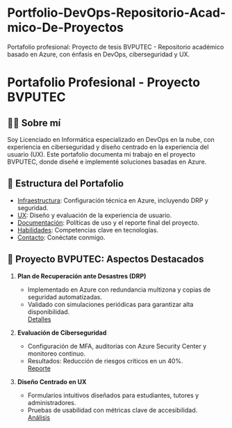 # Portfolio-DevOps-Repositorio-Acad-mico-De-Proyectos
Portafolio profesional: Proyecto de tesis BVPUTEC - Repositorio académico basado en Azure, con énfasis en DevOps, ciberseguridad y UX.
# Portafolio Profesional - Proyecto BVPUTEC

## 👨‍💻 Sobre mí
Soy Licenciado en Informática especializado en DevOps en la nube, con experiencia en ciberseguridad y diseño centrado en la experiencia del usuario (UX). Este portafolio documenta mi trabajo en el proyecto BVPUTEC, donde diseñé e implementé soluciones basadas en Azure.

## 📂 Estructura del Portafolio
- [Infraestructura](./Infrastructure): Configuración técnica en Azure, incluyendo DRP y seguridad.
- [UX](./UX): Diseño y evaluación de la experiencia de usuario.
- [Documentación](./Documentation): Políticas de uso y el reporte final del proyecto.
- [Habilidades](./Skills): Competencias clave en tecnologías.
- [Contacto](./Contact): Conéctate conmigo.

## 🚀 Proyecto BVPUTEC: Aspectos Destacados
1. **Plan de Recuperación ante Desastres (DRP)**  
   - Implementado en Azure con redundancia multizona y copias de seguridad automatizadas.
   - Validado con simulaciones periódicas para garantizar alta disponibilidad.  
   [Detalles](./Infrastructure/drp_plan.md)

2. **Evaluación de Ciberseguridad**  
   - Configuración de MFA, auditorías con Azure Security Center y monitoreo continuo.
   - Resultados: Reducción de riesgos críticos en un 40%.  
   [Reporte](./Infrastructure/security_audit_report.pdf)

3. **Diseño Centrado en UX**  
   - Formularios intuitivos diseñados para estudiantes, tutores y administradores.
   - Pruebas de usabilidad con métricas clave de accesibilidad.  
   [Análisis](./UX/ux_analysis.md)
